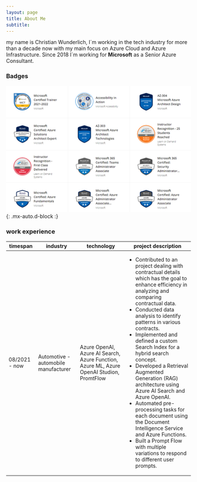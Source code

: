 ```yaml
---
layout: page
title: About Me
subtitle: 
---
```

my name is Christian Wunderlich, I´m working in the tech industry for more than a decade now with my main focus on Azure Cloud and Azure Infrastructure. Since 2018 I´m working for **Microsoft** as a Senior Azure Consultant.

### Badges

![Badges](/assets/img/aboutme/badges2.png){: .mx-auto.d-block :}

### work experience

| timespan | industry | technology | project description |
| -------- | -------- | ---------- | ------------------- |
| 08/2021 - now | Automotive - automobile manufacturer | Azure OpenAI, Azure AI Search, Azure Function, Azure ML, Azure OpenAI Studion, PromtFlow | <ul><li> Contributed to an project dealing with contractual details which has the goal to enhance efficiency in analyzing and comparing contractual data. <li> Conducted data analysis to identify patterns in various contracts. <li> Implemented and defined a custom Search Index for a hybrid search concept.<li> Developed a Retrieval Augmented Generation (RAG) architecture using Azure AI Search and Azure OpenAI. <li> Automated pre-processing tasks for each document using the Document Intelligence Service and Azure Functions. <li> Built a Prompt Flow with multiple variations to respond to different user prompts.</ul> |